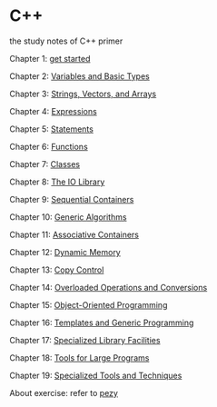 # C++
the study notes of C++ primer

Chapter 1: [get started](c++_primary.md)

Chapter 2: [Variables and Basic Types](Type.md)

Chapter 3: [Strings, Vectors, and Arrays](StringVectorArray.md)

Chapter 4: [Expressions](Expression.md)

Chapter 5: [Statements](Statements.md)

Chapter 6: [Functions](Functions.md)

Chapter 7: [Classes](Classes.md)

Chapter 8: [The IO Library](IOLibrary.md)

Chapter 9: [Sequential Containers](SequentialContainers.md)

Chapter 10: [Generic Algorithms](GenericAlgorithms.md)

Chapter 11: [Associative Containers](AssociativeContainer.md)

Chapter 12: [Dynamic Memory](DynamicMemory.md)

Chapter 13: [Copy Control](CopyControl.md)

Chapter 14: [Overloaded Operations and Conversions](Overloaded-operators-and-conversions.md)

Chapter 15: [Object-Oriented Programming](Object-oriented-programming.md)

Chapter 16: [Templates and Generic Programming](Templates-and-Generic-Programming.md)

Chapter 17: [Specialized Library Facilities](Specialized-Library-Facilities.md)

Chapter 18: [Tools for Large Programs](Tools-for-Large-Programs.md)

Chapter 19: [Specialized Tools and Techniques](Specialized-Tools-and-Techniques.md)

About exercise: refer to [pezy](https://github.com/pezy)
